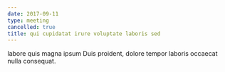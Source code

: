 ```yaml
---
date: 2017-09-11
type: meeting
cancelled: true
title: qui cupidatat irure voluptate laboris sed
---
```

labore quis magna ipsum Duis proident, dolore tempor laboris occaecat nulla consequat.